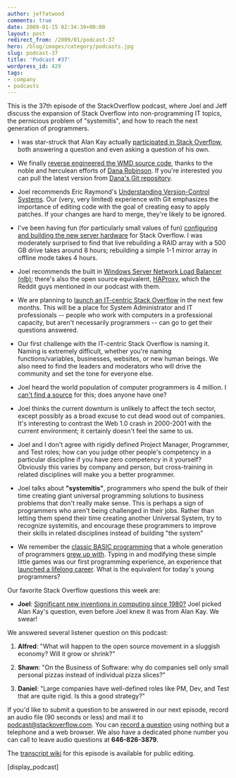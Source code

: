 ```yaml
---
author: jeffatwood
comments: true
date: 2009-01-15 02:34:39+00:00
layout: post
redirect_from: /2009/01/podcast-37
hero: /blog/images/category/podcasts.jpg
slug: podcast-37
title: 'Podcast #37'
wordpress_id: 429
tags:
- company
- podcasts
---
```


This is the 37th episode of the StackOverflow podcast, where Joel and Jeff discuss the expansion of Stack Overflow into non-programming IT topics, the pernicious problem of "systemitis", and how to reach the next generation of programmers.






  * I was star-struck that Alan Kay actually [participated in Stack Overflow](http://blog.stackoverflow.com/2009/01/welcome-our-newest-member-alan-kay/), both answering a question and even asking a question of his own.  



  * We finally [reverse engineered the WMD source code](http://blog.stackoverflow.com/2009/01/wmd-editor-reverse-engineered/), thanks to the noble and herculean efforts of [Dana Robinson](http://stackoverflow.com/users/3161/dana). If you're interested you can pull the latest version from [Dana's Git repository](http://github.com/derobins/wmd/tree/master).


  * Joel recommends Eric Raymond's [Understanding Version-Control Systems](http://www.catb.org/esr/writings/version-control/version-control.html). Our (very, very limited) experience with Git emphasizes the importance of editing code with the goal of creating easy to apply patches. If your changes are hard to merge, they're likely to be ignored.


  * I've been having fun (for particularly small values of fun) [configuring and building the new server hardware](http://blog.stackoverflow.com/2009/01/new-stack-overflow-server-glamour-shots/) for Stack Overflow. I was moderately surprised to find that live rebuilding a RAID array with a 500 GB drive takes around 8 hours; rebuilding a simple 1-1 mirror array in offline mode takes 4 hours.  



  * Joel recommends the built in [Windows Server Network Load Balancer (nlb)](http://edge.technet.com/Media/Network-Load-Balancing-NLB-in-Windows-Server-2008/); there's also the open source equivalent, [HAProxy](http://haproxy.1wt.eu/), which the Reddit guys mentioned in our podcast with them.


  * We are planning to [launch an IT-centric Stack Overflow](http://blog.stackoverflow.com/2009/01/coming-in-march-it-stack-overflow/) in the next few months. This will be a place for System Administrator and IT professionals -- people who work with computers in a professional capacity, but aren't necessarily programmers -- can go to get their questions answered.


  * Our first challenge with the IT-centric Stack Overflow is naming it. Naming is extremely difficult, whether you're naming functions/variables, businesses, websites, or new human beings. We also need to find the leaders and moderators who will drive the community and set the tone for everyone else.


  * Joel heard the world population of computer programmers is 4 million. I [can't find a source](http://answers.google.com/answers/threadview/id/725904.html) for this; does anyone have one?


  * Joel thinks the current downturn is unlikely to affect the tech sector, except possibly as a broad excuse to cut dead wood out of companies. It's interesting to contrast the Web 1.0 crash in 2000-2001 with the current environment; it certainly doesn't feel the same to us.


  * Joel and I don't agree with rigidly defined Project Manager, Programmer, and Test roles; how can you judge other people's competency in a particular discipline if you have zero competency in it yourself? Obviously this varies by company and person, but cross-training in related disciplines will make you a better programmer.


  * Joel talks about **"systemitis"**, programmers who spend the bulk of their time creating giant universal programming solutions to business problems that don't really make sense. This is perhaps a sign of programmers who aren't being challenged in their jobs. Rather than letting them spend their time creating another Universal System, try to recognize systemitis, and encourage these programmers to improve their skills in related disciplines instead of building "the system"


  * We remember the [classic BASIC programming](http://www.codinghorror.com/blog/archives/001104.html) that a whole generation of programmers [grew up with](http://www.codinghorror.com/blog/archives/000414.html). Typing in and modifying these simple little games was our first programming experience, an experience that [launched a lifelong career](http://www.codinghorror.com/blog/archives/000936.html). What is the equivalent for today's young programmers?




Our favorite Stack Overflow questions this week are:






  * **Joel**: [Significant new inventions in computing since 1980?](http://stackoverflow.com/questions/432922/significant-new-inventions-in-computing-since-1980) Joel picked Alan Kay's question, even before Joel knew it was from Alan Kay. We swear!  





We answered several listener question on this podcast:






  1. **Alfred**: "What will happen to the open source movement in a sluggish economy? Will it grow or shrink?"


  2. **Shawn**: "On the Business of Software: why do companies sell only small personal pizzas instead of individual pizza slices?"


  3. **Daniel**: "Large companies have well-defined roles like PM, Dev, and Test that are quite rigid. Is this a good strategy?"





If you'd like to submit a question to be answered in our next episode, record an audio file (90 seconds or less) and mail it to [podcast@stackoverflow.com](mailto:podcast@stackoverflow.com). You can [record a question](http://blog.stackoverflow.com/index.php/2008/05/recording-podcast-questions-using-your-telephone/) using nothing but a telephone and a web browser. We also have a dedicated phone number you can call to leave audio questions at **646-826-3879**.






The [transcript wiki](https://stackoverflow.fogbugz.com/default.asp?W29022) for this episode is available for public editing.






[display_podcast]

